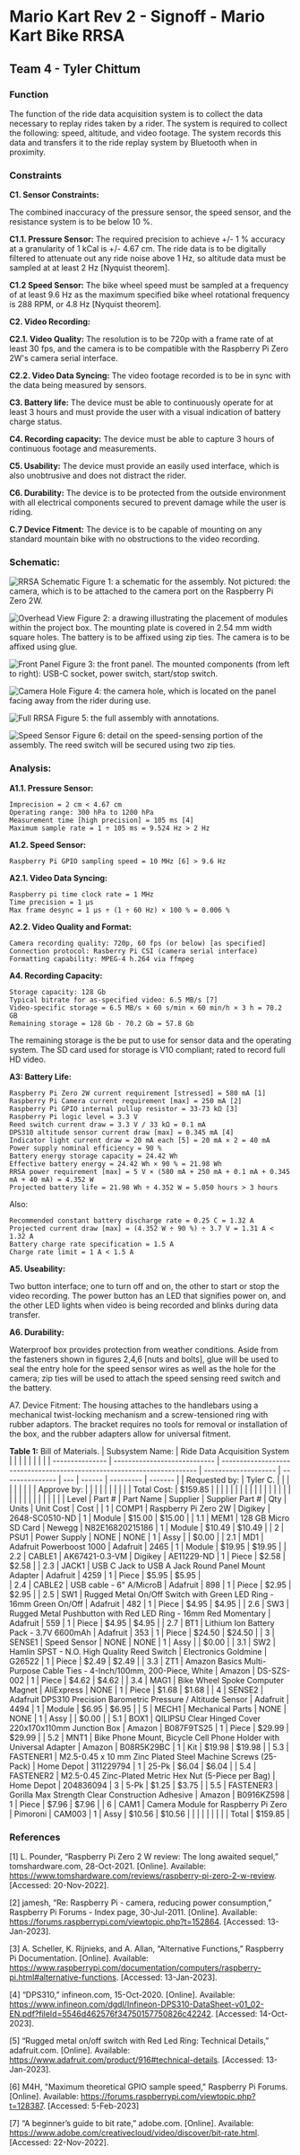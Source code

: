 # Mario Kart Rev 2 - Signoff - Mario Kart Bike RRSA
## Team 4 - Tyler Chittum ##

### Function

The function of the ride data acquisition system is to collect the data necessary to replay rides taken by a rider. The system is required to collect the following: speed, altitude, and video footage. The system records this data and transfers it to the ride replay system by Bluetooth when in proximity.

### Constraints

**C1. Sensor Constraints:** 

The combined inaccuracy of the pressure sensor, the speed sensor, and the resistance system is to be below 10 %.

**C1.1. Pressure Sensor:** The required precision to achieve +/- 1 % accuracy at a granularity of 1 kCal is +/- 4.67 cm. The ride data is to be digitally filtered to attenuate out any ride noise above 1 Hz, so altitude data must be sampled at at least 2 Hz [Nyquist theorem].

**C1.2 Speed Sensor:** The bike wheel speed must be sampled at a frequency of at least 9.6 Hz as the maximum specified bike wheel rotational frequency is 288 RPM, or 4.8 Hz [Nyquist theorem].

**C2. Video Recording:** 

**C2.1. Video Quality:** The resolution is to be 720p with a frame rate of at least 30 fps, and the camera is to be compatible with the Raspberry Pi Zero 2W's camera serial interface. 

**C2.2. Video Data Syncing:** The video footage recorded is to be in sync with the data being measured by sensors.

**C3. Battery life:** The device must be able to continuously operate for at least 3 hours and must provide the user with a visual indication of battery charge status.

**C4. Recording capacity:** The device must be able to capture 3 hours of continuous footage and measurements. 

**C5. Usability:** The device must provide an easily used interface, which is also unobtrusive and does not distract the rider.

**C6. Durability:** The device is to be protected from the outside environment with all electrical components secured to prevent damage while the user is riding.

**C.7 Device Fitment:** The device is to be capable of mounting on any standard mountain bike with no obstructions to the video recording.


### Schematic:

![RRSA Schematic](https://user-images.githubusercontent.com/118228609/203230366-a49b449b-943c-4f00-ad5b-cdeb976bec66.png)
Figure 1: a schematic for the assembly. Not pictured: the camera, which is to be attached to the camera port on the Raspberry Pi Zero 2W.

![Overhead View](https://user-images.githubusercontent.com/118228609/220002131-ab6d1f27-5fda-4ba9-a132-e8f04153594e.png)
Figure 2: a drawing illustrating the placement of modules within the project box. The mounting plate is covered in 2.54 mm width square holes. The battery is to be affixed using zip ties. The camera is to be affixed using glue.

![Front Panel](https://user-images.githubusercontent.com/118228609/220002416-1288c96b-3247-4ce5-85d7-2f7800a0e43c.png)
Figure 3: the front panel. The mounted components (from left to right): USB-C socket, power switch, start/stop switch.

![Camera Hole](https://user-images.githubusercontent.com/118228609/220002534-c0886375-129e-439e-89e0-702ba8e7b94f.png)
Figure 4: the camera hole, which is located on the panel facing away from the rider during use.

![Full RRSA](https://user-images.githubusercontent.com/118228609/220002635-eecbd6a5-5cfe-484a-801a-4ce01f01fc76.png)
Figure 5: the full assembly with annotations.

![Speed Sensor](https://user-images.githubusercontent.com/118228609/220002797-e5f8a9a3-fd77-405e-ae3a-d4b655e1e5df.png)
Figure 6: detail on the speed-sensing portion of the assembly. The reed switch will be secured using two zip ties.

### Analysis:

**A1.1. Pressure Sensor:** 

    Imprecision = 2 cm < 4.67 cm
    Operating range: 300 hPa to 1200 hPa
    Measurement time [high precision] = 105 ms [4]
    Maximum sample rate = 1 ÷ 105 ms = 9.524 Hz > 2 Hz

**A1.2. Speed Sensor:**

    Raspberry Pi GPIO sampling speed = 10 MHz [6] > 9.6 Hz

**A2.1. Video Data Syncing:**

    Raspberry pi time clock rate = 1 MHz
    Time precision = 1 μs
    Max frame desync = 1 μs ÷ (1 ÷ 60 Hz) × 100 % = 0.006 %

**A2.2. Video Quality and Format:**

    Camera recording quality: 720p, 60 fps (or below) [as specified]
    Connection protocol: Rasberry Pi CSI (camera serial interface)
    Formatting capability: MPEG-4 h.264 via ffmpeg

**A4. Recording Capacity:**

    Storage capacity: 128 Gb
    Typical bitrate for as-specified video: 6.5 MB/s [7]
    Video-specific storage = 6.5 MB/s × 60 s/min × 60 min/h × 3 h = 70.2 GB
    Remaining storage = 128 Gb - 70.2 Gb = 57.8 Gb

The remaining storage is the be put to use for sensor data and the operating system.
The SD card used for storage is V10 compliant; rated to record full HD video.

**A3: Battery Life:**

    Raspberry Pi Zero 2W current requirement [stressed] = 580 mA [1]
    Raspberry Pi Camera current requirement [max] = 250 mA [2]
    Raspberry Pi GPIO internal pullup resistor = 33-73 kΩ [3]
    Raspberry Pi logic level = 3.3 V
    Reed switch current draw = 3.3 V / 33 kΩ = 0.1 mA
    DPS310 altitude sensor current draw [max] = 0.345 mA [4]
    Indicator light current draw = 20 mA each [5] = 20 mA × 2 = 40 mA
    Power supply nominal efficiency = 90 %
    Battery energy storage capacity = 24.42 Wh
    Effective battery energy = 24.42 Wh × 90 % = 21.98 Wh
    RRSA power requirement [max] = 5 V × (580 mA + 250 mA + 0.1 mA + 0.345 mA + 40 mA) = 4.352 W
    Projected battery life = 21.98 Wh ÷ 4.352 W = 5.050 hours > 3 hours

Also:

    Recommended constant battery discharge rate = 0.25 C = 1.32 A
    Projected current draw [max] = (4.352 W ÷ 90 %) ÷ 3.7 V = 1.31 A < 1.32 A
    Battery charge rate specification = 1.5 A
    Charge rate limit = 1 A < 1.5 A

**A5. Useability:**

Two button interface; one to turn off and on, the other to start or stop the video recording. The power button has an LED that signifies power on, and the other LED lights when video is being recorded and blinks during data transfer.

**A6. Durability:**

Waterproof box provides protection from weather conditions. Aside from the fasteners shown in figures 2,4,6 [nuts and bolts], glue will be used to seal the entry hole for the speed sensor wires as well as the hole for the camera; zip ties will be used to attach the speed sensing reed switch and the battery.

A7. Device Fitment: The housing attaches to the handlebars using a mechanical twist-locking mechanism and a screw-tensioned ring with rubber adaptors. The bracket requires no tools for removal or installation of the box, and the rubber adapters allow for universal fitment.
  

**Table 1:** Bill of Materials.
| Subsystem Name: | Ride Data Acquisition System |                                                                         |                      |                 |     |        |           |         |
| --------------- | ---------------------------- | ----------------------------------------------------------------------- | -------------------- | --------------- | --- | ------ | --------- | ------- |
| Requested by:   | Tyler C.                     |                                                                         |                      |                 |     |        |           |         |
| Approve by:     |                              |                                                                         |                      |                 |     |        |           |         |
| Total Cost:     | $159.85                      |                                                                         |                      |                 |     |        |           |         |
|                 |                              |                                                                         |                      |                 |     |        |           |         |
|                 |                              |                                                                         |                      |                 |     |        |           |         |
| Level           | Part #                       | Part Name                                                               | Supplier             | Supplier Part # | Qty | Units  | Unit Cost | Cost    |
| 1               | COMP1                        | Raspberry Pi Zero 2W                                                    | Digikey              | 2648-SC0510-ND  | 1   | Module | $15.00    | $15.00  |
| 1.1             | MEM1                         | 128 GB Micro SD Card                                                    | Newegg               | N82E16820215186 | 1   | Module | $10.49    | $10.49  |
| 2               | PSU1                         | Power Supply                                                            | NONE                 | NONE            | 1   | Assy   |           | $0.00   |
| 2.1             | MD1                          | Adafruit Powerboost 1000                                                | Adafruit             | 2465            | 1   | Module | $19.95    | $19.95  |
| 2.2             | CABLE1                       | AK67421-0.3-VM                                                          | Digikey              | AE11229-ND      | 1   | Piece  | $2.58     | $2.58   |
| 2.3             | JACK1                        | USB C Jack to USB A Jack Round Panel Mount Adapter                      | Adafruit             | 4259            | 1   | Piece  | $5.95     | $5.95   |  
| 2.4             | CABLE2                       | USB cable - 6" A/MicroB                                                 | Adafruit             | 898             | 1   | Piece  | $2.95     | $2.95   |
| 2.5             | SW1                          | Rugged Metal On/Off Switch with Green LED Ring - 16mm Green On/Off      | Adafruit             | 482             | 1   | Piece  | $4.95     | $4.95   |
| 2.6             | SW3                          | Rugged Metal Pushbutton with Red LED Ring - 16mm Red Momentary          | Adafruit             | 559             | 1   | Piece  | $4.95     | $4.95   |
| 2.7             | BT1                          | Lithium Ion Battery Pack - 3.7V 6600mAh                                 | Adafruit             | 353             | 1   | Piece  | $24.50    | $24.50  |
| 3               | SENSE1                       | Speed Sensor                                                            | NONE                 | NONE            | 1   | Assy   |           | $0.00   |
| 3.1             | SW2                          | Hamlin SPST - N.O. High Quality Reed Switch                             | Electronics Goldmine | G26522          | 1   | Piece  | $2.49     | $2.49   |
| 3.3             | ZT1                          | Amazon Basics Multi-Purpose Cable Ties - 4-Inch/100mm, 200-Piece, White | Amazon               | DS-SZS-002      | 1   | Piece  | $4.62     | $4.62   |
| 3.4             | MAG1                         | Bike Wheel Spoke Computer Magnet                                        | AliExpress           | NONE            | 1   | Piece  | $1.68     | $1.68   |
| 4               | SENSE2                       | Adafruit DPS310 Precision Barometric Pressure / Altitude Sensor         | Adafruit             | 4494            | 1   | Module | $6.95     | $6.95   |
| 5               | MECH1                        | Mechanical Parts                                                        | NONE                 | NONE            | 1   | Assy   |           | $0.00   |
| 5.1             | BOX1                         | QILIPSU Clear Hinged Cover 220x170x110mm Junction Box                   | Amazon               | B087F9TS25      | 1   | Piece  | $29.99    | $29.99  |
| 5.2             | MNT1                         | Bike Phone Mount, Bicycle Cell Phone Holder with Universal Adapter      | Amazon               | B08R5K29BC      | 1   | Kit    | $19.98    | $19.98  |
| 5.3             | FASTENER1                    | M2.5-0.45 x 10 mm Zinc Plated Steel Machine Screws (25-Pack)            | Home Depot           | 311229794       | 1   | 25-Pk  | $6.04     | $6.04   |
| 5.4             | FASTENER2                    | M2.5-0.45 Zinc-Plated Metric Hex Nut (5-Piece per Bag)                  | Home Depot           | 204836094       | 3   | 5-Pk   | $1.25     | $3.75   |
| 5.5             | FASTENER3                    | Gorilla Max Strength Clear Construction Adhesive                        | Amazon               | B0916KZ598      | 1   | Piece  | $7.96     | $7.96   |
| 6               | CAM1                         | Camera Module for Raspberry Pi Zero                                     | Pimoroni             | CAM003          | 1   | Assy   | $10.56    | $10.56  |
|                 |                              |                                                                         |                      |                 |     |        | Total     | $159.85 |

### References

[1] L. Pounder, “Raspberry Pi Zero 2 W review: The long awaited sequel,” tomshardware.com, 28-Oct-2021. [Online]. Available: https://www.tomshardware.com/reviews/raspberry-pi-zero-2-w-review. [Accessed: 20-Nov-2022].

[2] jamesh, “Re: Raspberry Pi - camera, reducing power consumption,” Raspberry Pi Forums - Index page, 30-Jul-2011. [Online]. Available: https://forums.raspberrypi.com/viewtopic.php?t=152864. [Accessed: 13-Jan-2023].

[3] A. Scheller, K. Rijnieks, and A. Allan, “Alternative Functions,” Raspberry Pi Documentation. [Online]. Available: https://www.raspberrypi.com/documentation/computers/raspberry-pi.html#alternative-functions. [Accessed: 13-Jan-2023].

[4] “DPS310,” infineon.com, 15-Oct-2020. [Online]. Available: https://www.infineon.com/dgdl/Infineon-DPS310-DataSheet-v01_02-EN.pdf?fileId=5546d462576f34750157750826c42242. [Accessed: 14-Oct-2023].

[5] “Rugged metal on/off switch with Red Led Ring: Technical Details,” adafruit.com. [Online]. Available: https://www.adafruit.com/product/916#technical-details. [Accessed: 13-Jan-2023].

[6] M4H, "Maximum theoretical GPIO sample speed," Raspberry Pi Forums. [Online]. Available: https://forums.raspberrypi.com/viewtopic.php?t=128387. [Accessed: 5-Feb-2023]

[7] “A beginner’s guide to bit rate,” adobe.com. [Online]. Available: https://www.adobe.com/creativecloud/video/discover/bit-rate.html. [Accessed: 22-Nov-2022].


